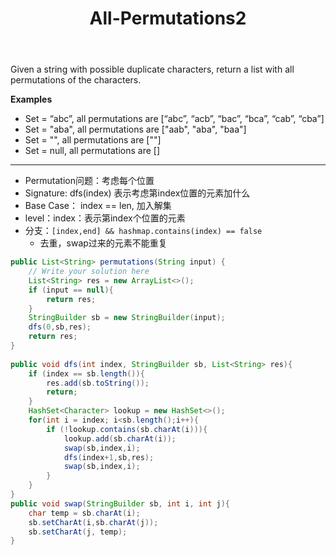 ﻿---
layout: default
title: All-Permutations2
narrow: true
---
Given a string with possible duplicate characters, return a list with all permutations of the characters.

**Examples**

- Set = “abc”, all permutations are [“abc”, “acb”, “bac”, “bca”, “cab”, “cba”]
- Set = "aba", all permutations are ["aab", "aba", "baa"]
- Set = "", all permutations are [""]
- Set = null, all permutations are []
***
- Permutation问题：考虑每个位置
- Signature: dfs(index) 表示考虑第index位置的元素加什么
- Base Case： index == len, 加入解集
- level：index：表示第index个位置的元素
- 分支：`[index,end] && hashmap.contains(index) == false` 
	- 去重，swap过来的元素不能重复

```java
public List<String> permutations(String input) {  
    // Write your solution here  
    List<String> res = new ArrayList<>();  
    if (input == null){  
        return res;  
    }  
    StringBuilder sb = new StringBuilder(input);  
    dfs(0,sb,res);  
    return res;  
}  
  
public void dfs(int index, StringBuilder sb, List<String> res){  
    if (index == sb.length()){  
        res.add(sb.toString());  
        return;  
    }  
    HashSet<Character> lookup = new HashSet<>();  
    for(int i = index; i<sb.length();i++){  
        if (!lookup.contains(sb.charAt(i))){  
            lookup.add(sb.charAt(i));  
            swap(sb,index,i);  
            dfs(index+1,sb,res);  
            swap(sb,index,i);  
        }  
    }  
}  
public void swap(StringBuilder sb, int i, int j){  
    char temp = sb.charAt(i);  
    sb.setCharAt(i,sb.charAt(j));  
    sb.setCharAt(j, temp);  
}
```